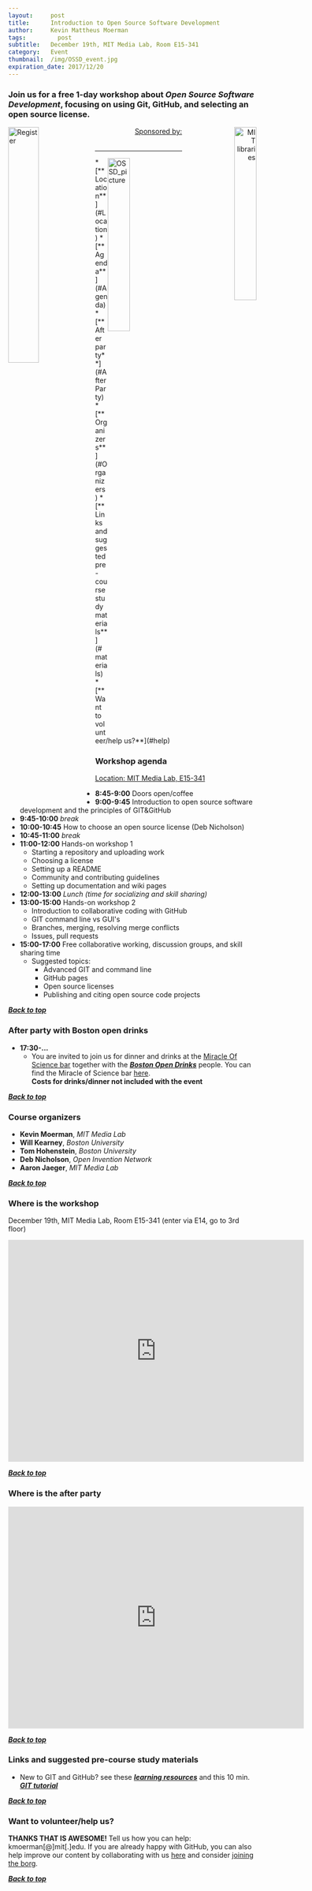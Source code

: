 ```yaml
---
layout:     post
title:      Introduction to Open Source Software Development
author:     Kevin Mattheus Moerman
tags: 		  post
subtitle:  	December 19th, MIT Media Lab, Room E15-341
category:   Event
thumbnail:  /img/OSSD_event.jpg
expiration_date: 2017/12/20
---
```


### Join us for a free 1-day workshop about _Open Source Software Development_, focusing on using Git, GitHub, and selecting an open source license. <a name="Top"></a>

<a href="https://docs.google.com/forms/d/e/1FAIpQLSc9nJj-MK_GpjHC6Fjx1V-5pGUhhj_4ABfHhz69OivCvQuEOQ/viewform"> <img src="{{ site.baseurl }}/img/icons/register.png" width="35%" style="float:left" alt="Register">
</a>
<div align="right">
<a href="https://libraries.mit.edu/">
 Sponsored by:
 <img src="{{ site.baseurl }}/img/logos/MIT_libraries.png" width="30%" style="float:right" alt="MIT libraries">
 </a>
</div>
<br />
<hr>
<img src="{{ site.baseurl }}/img/OSSD_event.jpg" width="30%" style="float:right" alt="OSSD_picture">
* [**Location**](#Location)
* [**Agenda**](#Agenda)
* [**After party**](#AfterParty)
* [**Organizers**](#Organizers)
* [**Links and suggested pre-course study materials**](#materials)
* [**Want to volunteer/help us?**](#help)

### Workshop agenda <a name="Agenda"></a>
[Location: MIT Media Lab, E15-341](#Location)

* **8:45-9:00** Doors open/coffee
* **9:00-9:45** Introduction to open source software development and the principles of GIT&GitHub
* **9:45-10:00** *break*   
* **10:00-10:45** How to choose an open source license (Deb Nicholson)   
* **10:45-11:00** *break*   
* **11:00-12:00** Hands-on workshop 1  
  - Starting a repository and uploading work    
  - Choosing a license  
  - Setting up a README
  - Community and contributing guidelines
  - Setting up documentation and wiki pages      
* **12:00-13:00** *Lunch (time for socializing and skill sharing)*   
* **13:00-15:00** Hands-on workshop 2
  - Introduction to collaborative coding with GitHub
  - GIT command line vs GUI's  
  - Branches, merging, resolving merge conflicts  
  - Issues, pull requests
* **15:00-17:00** Free collaborative working, discussion groups, and skill sharing time
  - Suggested topics:    
    - Advanced GIT and command line
    - GitHub pages
    - Open source licenses
    - Publishing and citing open source code projects

[_**Back to top**_](#top)  

### After party with Boston open drinks <a name="AfterParty"></a>
* **17:30-...**   
  - You are invited to join us for dinner and drinks at the [Miracle Of Science bar](http://www.miracleofscience.us/) together with the [_**Boston Open Drinks**_](https://twitter.com/BOSopendrinks) people. You can find the Miracle of Science bar [here](#LocationParty).    
**Costs for drinks/dinner not included with the event**

[_**Back to top**_](#top)  

### Course organizers <a name="Organizers"></a>    
* **Kevin Moerman**, _MIT Media Lab_   
* **Will Kearney**, _Boston University_    
* **Tom Hohenstein**, _Boston University_        
* **Deb Nicholson**, _Open Invention Network_
* **Aaron Jaeger**, _MIT Media Lab_

[_**Back to top**_](#top)  

### Where is the workshop <a name="Location"></a>
December 19th, MIT Media Lab, Room E15-341 (enter via E14, go to 3rd floor)   
<iframe   src="https://www.google.com/maps/embed?pb=!1m18!1m12!1m3!1d2948.163393757477!2d-71.08945268358667!3d42.36035697918698!2m3!1f0!2f0!3f0!3m2!1i1024!2i768!4f13.1!3m3!1m2!1s0x89e370a8b0f310c5%3A0x1a26a6e6bd5f8030!2sMIT+Media+Lab!5e0!3m2!1sen!2sus!4v1503413897192" width="600" height="450" frameborder="0" style="border:0" allowfullscreen>
</iframe>

[_**Back to top**_](#top)  

### Where is the after party <a name="LocationParty"></a>
<iframe src="https://www.google.com/maps/embed?pb=!1m18!1m12!1m3!1d1474.038915817397!2d-71.09910652846881!3d42.362180530935234!2m3!1f0!2f0!3f0!3m2!1i1024!2i768!4f13.1!3m3!1m2!1s0x89e37754c1bdac55%3A0x4a75302b49575546!2sMiracle+of+Science+Bar+%26+Grill!5e0!3m2!1sen!2sus!4v1512660750256" width="600" height="450" frameborder="0" style="border:0" allowfullscreen></iframe>

[_**Back to top**_](#top)  

### Links and suggested pre-course study materials <a name="materials"></a>
* New to GIT and GitHub? see these [_**learning resources**_](https://help.github.com/articles/git-and-github-learning-resources/) and this 10 min. [_**GIT tutorial**_](https://try.github.io/levels/1/challenges/1)

[_**Back to top**_](#top)  

### Want to volunteer/help us? <a name="help"></a>
**THANKS THAT IS AWESOME!** Tell us how you can help: kmoerman[@]mit[.]edu. If you are already happy with GitHub, you can also help improve our content by collaborating with us [here](https://github.com/Boston-Open-Researcher-Group) and consider [joining the borg](https://boston-open-researcher-group.github.io/BORG/Join/).

[_**Back to top**_](#top)  

